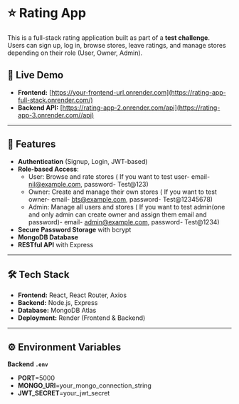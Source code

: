 # ⭐ Rating App

This is a full-stack rating application built as part of a **test challenge**.  
Users can sign up, log in, browse stores, leave ratings, and manage stores depending on their role (User, Owner, Admin).

## 🚀 Live Demo
- **Frontend:** [https://your-frontend-url.onrender.com](https://rating-app-full-stack.onrender.com/)
- **Backend API:** [https://rating-app-2.onrender.com/api](https://rating-app-3.onrender.com//api)

---

## 📌 Features
- **Authentication** (Signup, Login, JWT-based)
- **Role-based Access**:
  - User: Browse and rate stores ( If you want to test user- email- nil@example.com, password- Test@123)
  - Owner: Create and manage their own stores ( If you want to test owner- email- bts@example.com, password- Test@12345678)
  - Admin: Manage all users and stores ( If you want to test admin(one and only admin can create owner and assign them email and password)- email- admin@example.com, password- Test@1234)
- **Secure Password Storage** with bcrypt
- **MongoDB Database**
- **RESTful API** with Express

---

## 🛠 Tech Stack
- **Frontend:** React, React Router, Axios
- **Backend:** Node.js, Express
- **Database:** MongoDB Atlas
- **Deployment:** Render (Frontend & Backend)

---

## ⚙️ Environment Variables
**Backend `.env`**

- **PORT**=5000
- **MONGO_URI**=your_mongo_connection_string
- **JWT_SECRET**=your_jwt_secret
